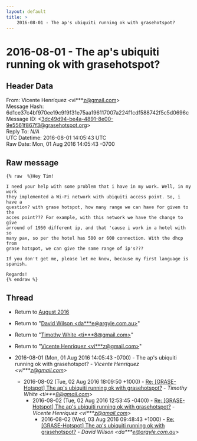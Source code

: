 ```yaml
---
layout: default
title: >
    2016-08-01 - The ap's ubiquiti running ok with grasehotspot?
---
```


# 2016-08-01 - The ap's ubiquiti running ok with grasehotspot?

## Header Data

From: Vicente Henríquez \<vi***z@gmail.com\><br>
Message Hash: 6d1ce37c4bf970ee19c9f9f31e75aa196117007a224f1cdf588742f5c5d0696c<br>
Message ID: \<3dc49d94-be4a-4891-8e00-9e5561f867f3@grasehotspot.org\><br>
Reply To: _N/A_<br>
UTC Datetime: 2016-08-01 14:05:43 UTC<br>
Raw Date: Mon, 01 Aug 2016 14:05:43 -0700<br>

## Raw message

```
{% raw  %}Hey Tim!

I need your help with some problem that i have in my work. Well, in my work 
they implemented a Wi-Fi network with ubiquiti access point. So, i have a 
question? with grase hotspot, how many range we can have for given to the 
acces point??? For example, with this network we have the change to give 
arround of 1950 different ip, and that 'cause i work in a hotel with so 
many pax, so per the hotel has 500 or 600 connection. With the dhcp from 
grase hotspot, we can give the same range of ip's???

If you don't get me, please let me know, because my first language is 
spanish.

Regards!
{% endraw %}
```

## Thread

+ Return to [August 2016](/archive/2016/08)

+ Return to "[David Wilson <da***e<span>@</span>argyle.com.au>](/authors/da___e_at_argyle_com_au)"
+ Return to "[Timothy White <ti***8<span>@</span>gmail.com>](/authors/ti___8_at_gmail_com)"
+ Return to "[Vicente Henríquez <vi***z<span>@</span>gmail.com>](/authors/vi___z_at_gmail_com)"

+ 2016-08-01 (Mon, 01 Aug 2016 14:05:43 -0700) - The ap's ubiquiti running ok with grasehotspot? - _Vicente Henríquez \<vi***z@gmail.com\>_
  + 2016-08-02 (Tue, 02 Aug 2016 18:09:50 +1000) - [Re: [GRASE-Hotspot] The ap's ubiquiti running ok with grasehotspot?](/archive/2016/08/70dad375a3f46af26bfa2f327f6bd2e1fcf4f5ebecd7c3ee91d5703dc6cf99df) - _Timothy White \<ti***8@gmail.com\>_
    + 2016-08-02 (Tue, 02 Aug 2016 12:53:45 -0400) - [Re: [GRASE-Hotspot] The ap's ubiquiti running ok with grasehotspot?](/archive/2016/08/bec3cc8e5b2c0651e0eade03562d9ca5b105befde12d1787ae51d6888c6048fb) - _Vicente Henríquez \<vi***z@gmail.com\>_
      + 2016-08-02 (Wed, 03 Aug 2016 09:48:43 +1000) - [Re: [GRASE-Hotspot] The ap's ubiquiti running ok with grasehotspot?](/archive/2016/08/b648d7ec6e774ef1a5c0472ba788676e5b9e7d7cf8809ebeafc518b93d5f7068) - _David Wilson \<da***e@argyle.com.au\>_

